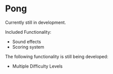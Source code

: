 # Pong

Currently still in development. 

Included Functionality:
  - Sound effects
  - Scoring system

The following functionality is still being developed:
  - Multiple Difficulty Levels
